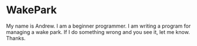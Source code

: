 # WakePark

My name is Andrew. 
I am a beginner programmer. 
I am writing a program for managing a wake park. 
If I do something wrong and you see it, let me know. 
Thanks.
